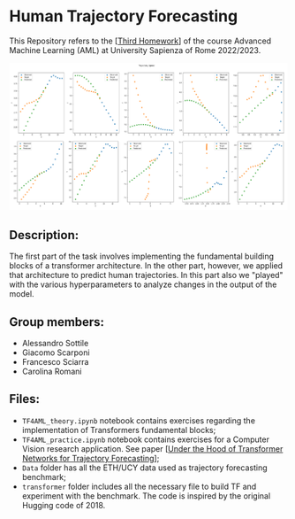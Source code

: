 # Human Trajectory Forecasting

This Repository refers to the [[Third Homework](https://github.com/FraLuca/TF4AML)] of the course Advanced Machine Learning (AML) at University Sapienza of Rome 2022/2023.

![My Image](trajectory_speed.png)

## Description:
The first part of the task involves implementing the fundamental building blocks of a transformer architecture.
In the other part, however, we applied that architecture to predict human trajectories. In this part also we "played" with the various hyperparameters to analyze changes in the output of the model.

## Group members:
* Alessandro Sottile
* Giacomo Scarponi
* Francesco Sciarra
* Carolina Romani 

## Files:
* `TF4AML_theory.ipynb` notebook contains exercises regarding the implementation of Transformers fundamental blocks;
* `TF4AML_practice.ipynb` notebook contains exercises for a Computer Vision research application. See paper [[Under the Hood of Transformer Networks for Trajectory Forecasting](https://arxiv.org/abs/2203.11878)];
* `Data` folder has all the ETH/UCY data used as trajectory forecasting benchmark;
* `transformer` folder includes all the necessary file to build TF and experiment with the benchmark. The code is inspired by the original Hugging code of 2018.
